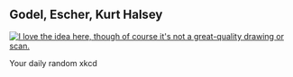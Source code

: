 ## Godel, Escher, Kurt Halsey
[![I love the idea here, though of course it's not a great-quality drawing or scan.](https://imgs.xkcd.com/comics/godel_escher_kurthalsey.jpg)](https://xkcd.com/24/ "I love the idea here, though of course it's not a great-quality drawing or scan.")

Your daily random xkcd
